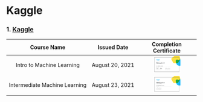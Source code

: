 # Kaggle
### 1. [Kaggle](https://www.kaggle.com/)

|Course Name|Issued Date|Completion Certificate|
|:--------:|:----------:|:--------------------:|
|Intro&nbsp;to&nbsp;Machine&nbsp;Learning|August&nbsp;20,&nbsp;2021|<a href="https://www.kaggle.com/learn/certification/hsiangjenli/intro-to-machine-learning"><img width="50%" src="./Images/Hsiang-Jen Li - Intro to Machine Learning.png"/></a>|
|Intermediate&nbsp;Machine&nbsp;Learning|August&nbsp;23,&nbsp;2021|<a href="https://www.kaggle.com/learn/certification/hsiangjenli/intermediate-machine-learning"><img width="50%" src="./Images/Hsiang-Jen Li - Intermediate Machine Learning.png"/></a>|
